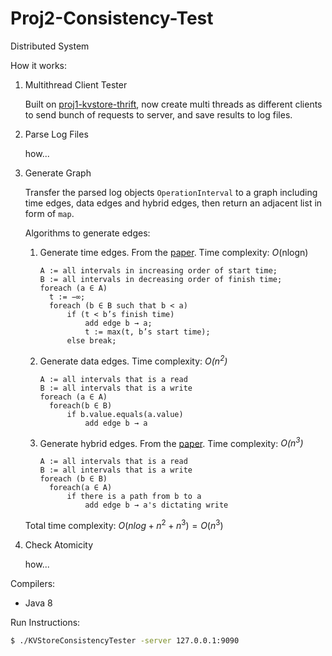 # Proj2-Consistency-Test
Distributed System

How it works:

1. Multithread Client Tester

    Built on [proj1-kvstore-thrift](https://github.com/YuBPan/proj-distributed-system/tree/master/proj1-kvstore-thrift), now create multi threads as different clients to send bunch of requests to server, and save results to log files.

2. Parse Log Files

    how...

3. Generate Graph

   Transfer the parsed log objects `OperationInterval` to a graph including time edges, data edges and hybrid edges, then return an adjacent list in form of `map`.

   Algorithms to generate edges:

   1. Generate time edges. From the <a href="https://www.usenix.org/legacy/event/hotdep10/tech/full_papers/Anderson.pdf">paper</a>. Time complexity: *O*(nlogn)

      ```
      A := all intervals in increasing order of start time; 
      B := all intervals in decreasing order of finish time; 
      foreach (a ∈ A)
      	t := −∞;
      	foreach (b ∈ B such that b < a)
      		if (t < b’s finish time) 
      			add edge b → a;
      			t := max(t, b’s start time); 
      		else break;
      ```

   2. Generate data edges. Time complexity: *O(n<sup>2</sup>)*

      ```
      A := all intervals that is a read
      B := all intervals that is a write
      foreach (a ∈ A)
      	foreach(b ∈ B)
      		if b.value.equals(a.value)
      			add edge b → a
      ```

   3. Generate hybrid edges. From the <a href="https://www.usenix.org/legacy/event/hotdep10/tech/full_papers/Anderson.pdf">paper</a>. Time complexity: *O(n<sup>3</sup>)*

      ```
      A := all intervals that is a read
      B := all intervals that is a write
      foreach (b ∈ B)
      	foreach(a ∈ A)
      		if there is a path from b to a
      			add edge b → a's dictating write
      ```

   Total time complexity: $O(nlog+n^2+n^3)=O(n^3)$

4. Check Atomicity

    how...

Compilers:
- Java 8

Run Instructions:
```sh
$ ./KVStoreConsistencyTester -server 127.0.0.1:9090
```
